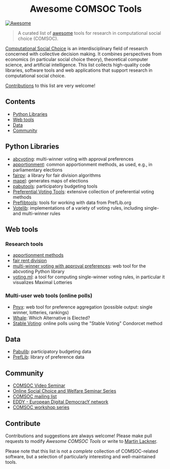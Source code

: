 <h1 align="center">
  Awesome COMSOC Tools
</h1>

[![Awesome](https://awesome.re/badge.svg)](https://awesome.re)

> A curated list of [awesome](https://github.com/sindresorhus/awesome/blob/main/awesome.md) tools for research in computational social choice (COMSOC).

[Computational Social Choice](https://en.wikipedia.org/wiki/Computational_social_choice) is an interdisciplinary field of research concerned with collective decision making. It combines perspectives from economics (in particular social choice theory), theoretical computer science, and artificial intelligence.
This list collects high-quality code libraries, software tools and web applications that support research in computational social choice. 

[Contributions](#contribute) to this list are very welcome!

## Contents

- [Python Libraries](#python-libraries)
- [Web tools](#web-tools)
- [Data](#data)
- [Community](#community)

## Python Libraries

- [abcvoting](https://github.com/martinlackner/abcvoting): multi-winner voting with approval preferences <!--[![PyPi](https://badgen.net/pypi/v/abcvoting)](https://pypi.org/project/abcvoting/) [![docs](https://img.shields.io/badge/docs-available-green)](https://abcvoting.readthedocs.io/en/latest/) ![](https://img.shields.io/github/last-commit/martinlackner/abcvoting)-->
- [apportionment](https://github.com/martinlackner/apportionment): common apportionment methods, as used, e.g., in parliamentary elections <!--![https://pypi.python.org/pypi/apportionment](https://img.shields.io/pypi/v/apportionment.svg) [![docs](https://img.shields.io/badge/docs-no-red)]() ![](https://img.shields.io/github/last-commit/martinlackner/apportionment)-->
- [fairpy](https://github.com/erelsgl/fairpy): a library for fair division algorithms
- [mapel](https://github.com/szufix/mapel): generates maps of elections <!--![https://pypi.python.org/pypi/mapel](https://img.shields.io/pypi/v/mapel.svg) [![docs](https://img.shields.io/badge/docs-no-red)]() ![](https://img.shields.io/github/last-commit/szufix/mapel)-->
- [pabutools](https://github.com/pbvoting/pabutools): participatory budgeting tools
- [Preferential Voting Tools](https://github.com/voting-tools/pref_voting): extensive collection of preferential voting methods <!--[![pypi](https://img.shields.io/pypi/v/pref_voting.svg)](https://pypi.python.org/pypi/pref_voting) [![docs](https://img.shields.io/badge/docs-available-green)](https://pref-voting.readthedocs.io/en/latest/) ![](https://img.shields.io/github/last-commit/voting-tools/pref_voting)-->
- [Preflibtools](https://github.com/PrefLib/preflibtools): tools for working with data from PrefLib.org <!--[![pypi](https://img.shields.io/pypi/v/preflibtools.svg)](https://pypi.python.org/pypi/preflibtools) [![docs](https://img.shields.io/badge/docs-available-green)](https://www.docs.preflib.org/) ![](https://img.shields.io/github/last-commit/PrefLib/preflibtools)-->
- [Votelib](https://github.com/simberaj/votelib): implementations of a variety of voting rules, including single- and multi-winner rules <!--[![pypi](https://img.shields.io/pypi/v/votelib.svg)](https://pypi.python.org/pypi/votelib) [![docs](https://img.shields.io/badge/docs-available-green)](https://votelib.readthedocs.io/en/latest/) ![](https://img.shields.io/github/last-commit/simberaj/votelib)-->


## Web tools

### Research tools

- [apportionment methods](https://pref.tools/apportionment/) 
- [fair rent division](https://pref.tools/rent/)
- [multi-winner voting with approval preferences](https://pref.tools/abcvoting/): web tool for the abcvoting Python library
- [voting.ml](https://voting.ml/): a tool for computing single-winner voting rules, in particular it visualizes Maximal Lotteries

### Multi-user web tools (online polls)

- [Pnyx](https://pnyx.dss.in.tum.de/): web tool for preference aggregation (possible output: single winner, lotteries, rankings)
- [Whale](https://whale5.noiraudes.net/): Which Alternative is Elected?
- [Stable Voting](https://stablevoting.org/): online polls using the "Stable Voting" Condorcet method
 

## Data

- [Pabulib](http://pabulib.org/): participatory budgeting data
- [PrefLib](https://www.preflib.org/): library of preference data


## Community

- [COMSOC Video Seminar](https://www.comsocseminar.org/)
- [Online Social Choice and Welfare Seminar Series](https://sites.google.com/view/2021onlinescwseminars)
- [COMSOC mailing list](https://lists.duke.edu/sympa/info/comsoc)
- [EDDY - European Digital DemocracY network](https://sites.google.com/rug.nl/eddynetwork/)
- [COMSOC workshop series](https://research.illc.uva.nl/COMSOC/workshops.html)

## Contribute

Contributions and suggestions are always welcome! Please make pull requests to modify *Awesome COMSOC Tools* or write to [Martin Lackner](mailto:lackner@dbai.tuwien.ac.at).

Please note that this list is not a *complete* collection of COMSOC-related software, but a selection of particularly interesting and well-maintained tools. 
